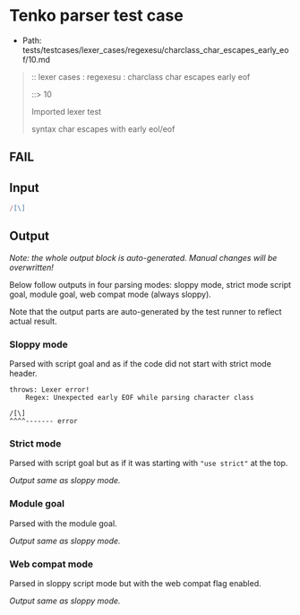 # Tenko parser test case

- Path: tests/testcases/lexer_cases/regexesu/charclass_char_escapes_early_eof/10.md

> :: lexer cases : regexesu : charclass char escapes early eof
>
> ::> 10
>
> Imported lexer test
>
> syntax char escapes with early eol/eof

## FAIL

## Input

`````js
/[\]
`````

## Output

_Note: the whole output block is auto-generated. Manual changes will be overwritten!_

Below follow outputs in four parsing modes: sloppy mode, strict mode script goal, module goal, web compat mode (always sloppy).

Note that the output parts are auto-generated by the test runner to reflect actual result.

### Sloppy mode

Parsed with script goal and as if the code did not start with strict mode header.

`````
throws: Lexer error!
    Regex: Unexpected early EOF while parsing character class

/[\]
^^^^------- error
`````

### Strict mode

Parsed with script goal but as if it was starting with `"use strict"` at the top.

_Output same as sloppy mode._

### Module goal

Parsed with the module goal.

_Output same as sloppy mode._

### Web compat mode

Parsed in sloppy script mode but with the web compat flag enabled.

_Output same as sloppy mode._
